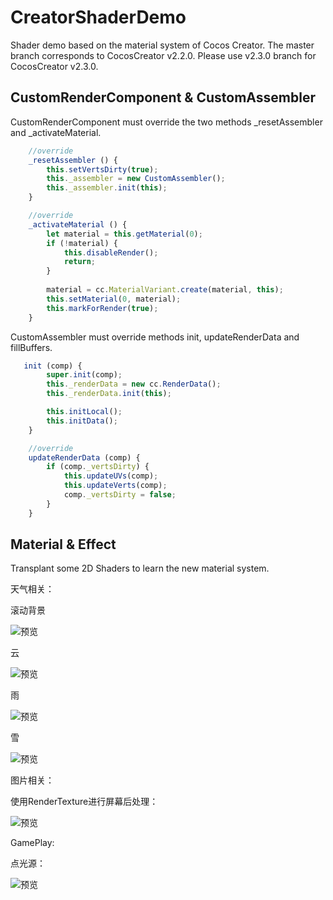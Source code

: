# CreatorShaderDemo

Shader demo based on the material system of Cocos Creator. The master branch corresponds to CocosCreator v2.2.0. Please use v2.3.0 branch for CocosCreator v2.3.0.

## CustomRenderComponent & CustomAssembler

CustomRenderComponent must override the two methods _resetAssembler and _activateMaterial.

```js
    //override
    _resetAssembler () {
        this.setVertsDirty(true);
        this._assembler = new CustomAssembler();
        this._assembler.init(this);
    }

    //override
    _activateMaterial () {
        let material = this.getMaterial(0);
        if (!material) {
            this.disableRender();
            return;
        }
        
        material = cc.MaterialVariant.create(material, this);
        this.setMaterial(0, material);
        this.markForRender(true);
    }
```

CustomAssembler must override methods init, updateRenderData and fillBuffers.

```js
   init (comp) {
        super.init(comp);
        this._renderData = new cc.RenderData();
        this._renderData.init(this);

        this.initLocal();
        this.initData();
    }

    //override
    updateRenderData (comp) {
        if (comp._vertsDirty) {
            this.updateUVs(comp);
            this.updateVerts(comp);
            comp._vertsDirty = false;
        }
    }
```

## Material & Effect

Transplant some 2D Shaders to learn the new material system.

天气相关：

滚动背景

![预览](./res/start.jpg)

云

![预览](./res/cloud.jpg)

雨

![预览](./res/rain.jpg)

雪

![预览](./res/snow.jpg)

图片相关：

使用RenderTexture进行屏幕后处理：

![预览](./res/post-process.jpg)

GamePlay:

点光源：

![预览](./res/point-light.jpg)
